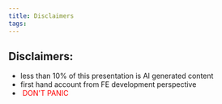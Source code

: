 ```yaml
---
title: Disclaimers
tags:
---
```

## Disclaimers:

- less than 10% of this presentation is AI generated content
- first hand account from FE development perspective
-  <font color="red">DON'T PANIC</font>

